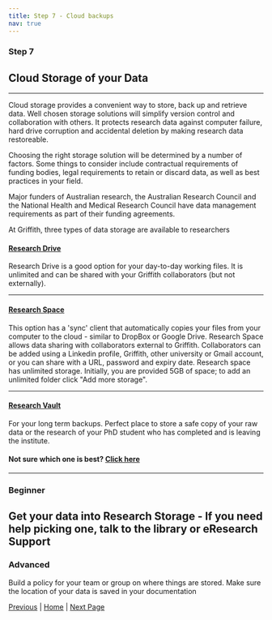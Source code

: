 ```yaml
---
title: Step 7 - Cloud backups
nav: true
---
```



### Step 7
## Cloud Storage of your Data
---


Cloud storage provides a convenient way to store, back up and retrieve data. Well chosen storage solutions will simplify version control and collaboration with others.  It protects research data against computer failure, hard drive corruption and accidental deletion by making research data restoreable. 

Choosing the right storage solution will be determined by a number of factors. Some things to consider include contractual requirements of funding bodies, legal requirements to retain or discard data, as well as best practices in your field.

Major funders of Australian research, the Australian Research Council and the National Health and Medical Research Council have data management requirements as part of their funding agreements.

At Griffith, three types of data storage are available to researchers

#### [Research Drive](https://research-storage.griffith.edu.au/drive/)
Research Drive is a good option for your day-to-day working files. It is unlimited and can be shared with your Griffith collaborators (but not externally).

---
#### [Research Space](https://research-storage.griffith.edu.au/space/manual/)

This option has a 'sync' client that automatically copies your files from your computer to the cloud - similar to DropBox or Google Drive.
Research Space allows data sharing with collaborators external to Griffith. Collaborators can be added using a
Linkedin profile, Griffith, other university or Gmail account, or you can share with a URL, password and expiry date. 
Research space has unlimited storage. Initially, you are provided 5GB of space; to add an unlimited folder click "Add more storage".

---
#### [Research Vault](https://research-storage.griffith.edu.au/vault/)

For your long term backups. Perfect place to store a safe copy of your raw data or the research of your PhD student who has completed and is leaving the institute.


#### Not sure which one is best? [Click here](https://research-storage.griffith.edu.au/compare)

---
### Beginner

Get your data into Research Storage - If you need help picking one, talk to the library or eResearch Support 
---
### Advanced

Build a policy for your team or group on where things are stored. Make sure the location of your data is saved in your documentation 

[Previous](https://guereslib.github.io/Reproducible-Research-Things/Step5Version) | [Home](https://guereslib.github.io/Reproducible-Research-Things/)  | [Next Page](https://guereslib.github.io/Reproducible-Research-Things/Step7CompSecurity)
